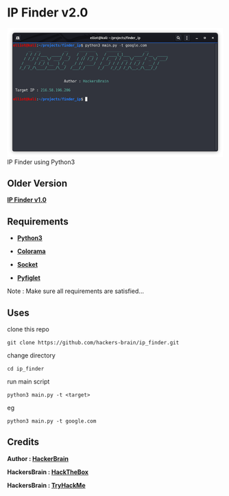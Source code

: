 # IP Finder v2.0
![IP Finder using Python3](https://github.com/hackers-brain/ip-finder/blob/ip_finder/host_ip_finder.png)
IP Finder using Python3
## Older Version
**[IP Finder v1.0](https://github.com/hackers-brain/ip_finder/tree/master)**
## Requirements
* **[Python3](https://www.python.org/downloads/)**

* **[Colorama](https://pypi.org/project/colorama/)**

* **[Socket](https://github.com/python/cpython/blob/3.8/Lib/shutil.py)**

* **[Pyfiglet](https://pypi.org/project/pyfiglet/0.7/)**

Note : Make sure all requirements are satisfied...

## Uses
clone this repo
```
git clone https://github.com/hackers-brain/ip_finder.git
```
change directory
```
cd ip_finder
```
run main script
```
python3 main.py -t <target>
```
eg
```
python3 main.py -t google.com
```

## Credits
**Author : [HackerBrain](https://github.com/hackers-brain/)**

**HackersBrain : [HackTheBox](https://www.hackthebox.eu/profile/303514)**

**HackersBrain : [TryHackMe](https://tryhackme.com/p/hackersbrain)**

